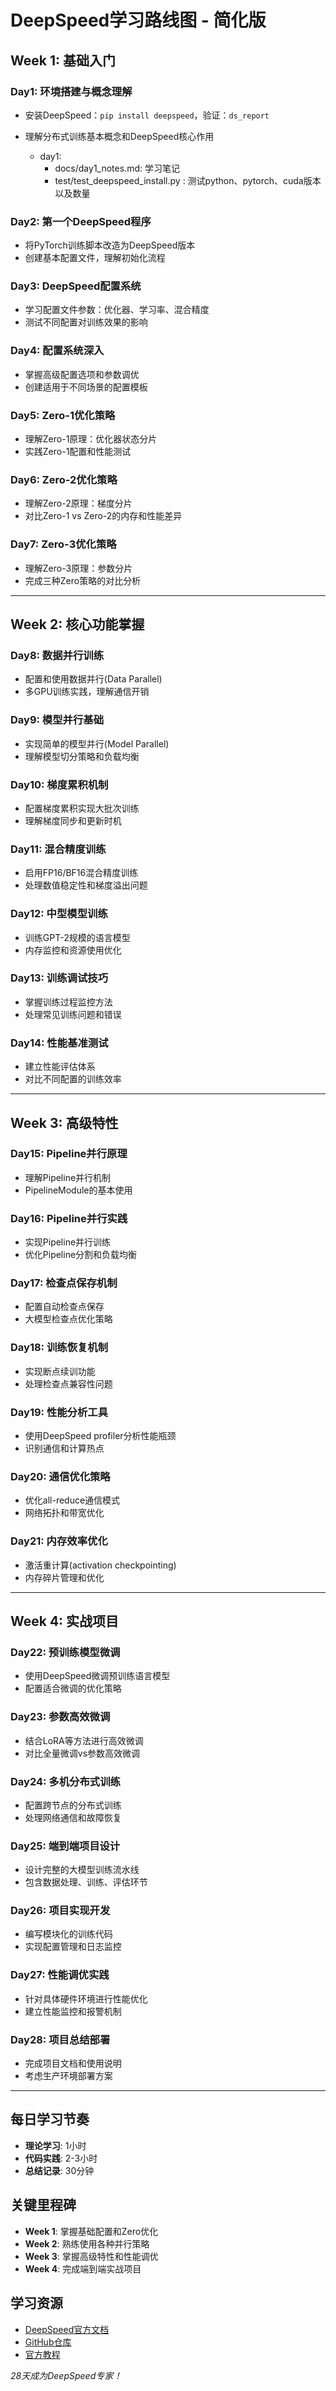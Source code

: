 # DeepSpeed学习路线图 - 简化版

## **Week 1: 基础入门**

### **Day1**: 环境搭建与概念理解
* 安装DeepSpeed：`pip install deepspeed`，验证：`ds_report`
* 理解分布式训练基本概念和DeepSpeed核心作用

  - day1: 
    - docs/day1_notes.md: 学习笔记
    - test/test_deepspeed_install.py : 测试python、pytorch、cuda版本以及数量
  

### **Day2**: 第一个DeepSpeed程序  
* 将PyTorch训练脚本改造为DeepSpeed版本
* 创建基本配置文件，理解初始化流程

### **Day3**: DeepSpeed配置系统
* 学习配置文件参数：优化器、学习率、混合精度
* 测试不同配置对训练效果的影响

### **Day4**: 配置系统深入
* 掌握高级配置选项和参数调优
* 创建适用于不同场景的配置模板

### **Day5**: Zero-1优化策略
* 理解Zero-1原理：优化器状态分片
* 实践Zero-1配置和性能测试

### **Day6**: Zero-2优化策略  
* 理解Zero-2原理：梯度分片
* 对比Zero-1 vs Zero-2的内存和性能差异

### **Day7**: Zero-3优化策略
* 理解Zero-3原理：参数分片
* 完成三种Zero策略的对比分析

---

## **Week 2: 核心功能掌握**

### **Day8**: 数据并行训练
* 配置和使用数据并行(Data Parallel)
* 多GPU训练实践，理解通信开销

### **Day9**: 模型并行基础
* 实现简单的模型并行(Model Parallel)
* 理解模型切分策略和负载均衡

### **Day10**: 梯度累积机制
* 配置梯度累积实现大批次训练
* 理解梯度同步和更新时机

### **Day11**: 混合精度训练
* 启用FP16/BF16混合精度训练
* 处理数值稳定性和梯度溢出问题

### **Day12**: 中型模型训练
* 训练GPT-2规模的语言模型
* 内存监控和资源使用优化

### **Day13**: 训练调试技巧
* 掌握训练过程监控方法
* 处理常见训练问题和错误

### **Day14**: 性能基准测试
* 建立性能评估体系
* 对比不同配置的训练效率

---

## **Week 3: 高级特性**

### **Day15**: Pipeline并行原理
* 理解Pipeline并行机制
* PipelineModule的基本使用

### **Day16**: Pipeline并行实践
* 实现Pipeline并行训练
* 优化Pipeline分割和负载均衡

### **Day17**: 检查点保存机制
* 配置自动检查点保存
* 大模型检查点优化策略

### **Day18**: 训练恢复机制
* 实现断点续训功能
* 处理检查点兼容性问题

### **Day19**: 性能分析工具
* 使用DeepSpeed profiler分析性能瓶颈
* 识别通信和计算热点

### **Day20**: 通信优化策略
* 优化all-reduce通信模式
* 网络拓扑和带宽优化

### **Day21**: 内存效率优化
* 激活重计算(activation checkpointing)
* 内存碎片管理和优化

---

## **Week 4: 实战项目**

### **Day22**: 预训练模型微调
* 使用DeepSpeed微调预训练语言模型
* 配置适合微调的优化策略

### **Day23**: 参数高效微调
* 结合LoRA等方法进行高效微调
* 对比全量微调vs参数高效微调

### **Day24**: 多机分布式训练
* 配置跨节点的分布式训练
* 处理网络通信和故障恢复

### **Day25**: 端到端项目设计
* 设计完整的大模型训练流水线
* 包含数据处理、训练、评估环节

### **Day26**: 项目实现开发
* 编写模块化的训练代码
* 实现配置管理和日志监控

### **Day27**: 性能调优实践
* 针对具体硬件环境进行性能优化
* 建立性能监控和报警机制

### **Day28**: 项目总结部署
* 完成项目文档和使用说明
* 考虑生产环境部署方案

---

## 每日学习节奏
* **理论学习**: 1小时
* **代码实践**: 2-3小时  
* **总结记录**: 30分钟

## 关键里程碑
* **Week 1**: 掌握基础配置和Zero优化
* **Week 2**: 熟练使用各种并行策略
* **Week 3**: 掌握高级特性和性能调优
* **Week 4**: 完成端到端实战项目

## 学习资源
* [DeepSpeed官方文档](https://www.deepspeed.ai/)
* [GitHub仓库](https://github.com/microsoft/DeepSpeed)
* [官方教程](https://www.deepspeed.ai/tutorials/)

*28天成为DeepSpeed专家！*